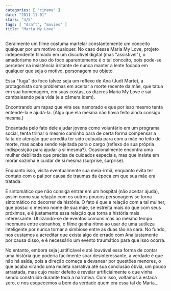 ```yaml
---
categories: [ "cinema" ]
date: "2011-11-01"
stars: "3/5"
tags: [ "draft", "movies" ]
title: "Maria My Love"
---
```

Geralmente um filme costuma martelar constantemente um conceito qualquer
por um motivo qualquer. No caso desse Maria My Love, projeto independente
filmado em um discutível digital (mas "assistível"), o amadorismo no
uso do foco aparentemente é o tal conceito, pois pode-se perceber na
insistência irritante de nunca manter a lente focada em qualquer que
seja o motivo, personagem ou objeto.

Essa "fuga" do foco talvez seja um reflexo de Ana (Judt Marte), a
protagonista com problemas em aceitar a morte recente da mãe, que
tatua em sua homenagem, em suas costas, os dizeres Maria My Love e sai
cambaleando pela vida (e a câmera idem).

Encontrando um rapaz que vira seu namorado e que por isso mesmo tenta
entendê-la e ajudá-la. (Algo que ela mesma não havia feito ainda
consigo mesma.)

Encantada pelo fato dele ajudar jovens como voluntário em um programa
social, tenta trilhar o mesmo caminho para de certa forma compensar
a falta de atenção que acredita ter sido culpada para com a mãe no
leito de morte, mas acaba sendo rejeitada para o cargo (reflexo de sua
própria indisposição para ajudar a si mesma?). Ocasionalmente encontra
uma mulher debilitada que precisa de cuidados especiais, mas que insiste
em morar sozinha e cuidar de si mesma (surprise, surprise).

Enquanto isso, visita eventualmente sua meia-irmã, enquanto evita ter
contato com o pai por causa de traumas da época em que sua mãe era
tratada.

É sintomático que não consiga entrar em um hospital (não aceitar
ajuda), assim como sua relação com os outros poucos personagens se torna
sintomático no decorrer da história. O fato é que a relação com a tal
mulher, que possui o mesmo nome de sua mãe, se estreita mais do que com
seus próximos, e é justamente essa relação que torna a história mais
interessante. Utilizando-se de eventos comuns mas ao mesmo tempo incomuns
entre estranhos, o filme ganha ritmo ao usar de uma sutileza inteligente
por nunca tornar a simbiose entre as duas tão na cara. No fundo, nos
custamos a acreditar que exista algo de errado com Ana justamente por
causa disso, e é necessário um evento traumático para que isso ocorra.

No entanto, embora seja justificável e até louvável essa forma
de contar uma história que poderia facilmente soar desinteressante,
a verdade é que não há saída, pois a direção começa a devanear
por questões menores, o que acaba virando uma muleta narrativa até
sua conclusão óbvia, um pouco arrastada, mas cujo maior defeito é
revelar artificialmente o que vinha sendo construído durante toda a
narrativa. Com isso, voltamos à estaca zero, e nos esquecemos a bem da
verdade quem era essa tal de Maria...

